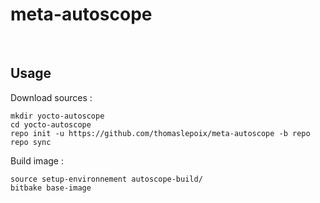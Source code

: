 # meta-autoscope

<br>

## Usage

Download sources :

```
mkdir yocto-autoscope
cd yocto-autoscope
repo init -u https://github.com/thomaslepoix/meta-autoscope -b repo
repo sync
```

Build image :

```
source setup-environnement autoscope-build/ 
bitbake base-image
```
